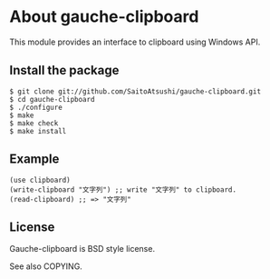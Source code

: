 # About gauche-clipboard

This module provides an interface to clipboard using Windows API.

## Install the package

    $ git clone git://github.com/SaitoAtsushi/gauche-clipboard.git
    $ cd gauche-clipboard
    $ ./configure
    $ make
    $ make check
    $ make install

## Example

    (use clipboard)
    (write-clipboard "文字列") ;; write "文字列" to clipboard.
    (read-clipboard) ;; => "文字列"

## License

Gauche-clipboard is BSD style license.

See also COPYING.
